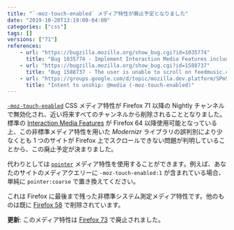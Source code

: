 ```yaml
---
title: "`-moz-touch-enabled` メディア特性が廃止予定となりました"
date: "2019-10-20T13:19:00-04:00"
categories: ["css"]
tags: []
versions: ["71"]
references:
    - url: "https://bugzilla.mozilla.org/show_bug.cgi?id=1035774"
      title: "Bug 1035774 - Implement Interaction Media Features including pointer:coarse that replaces non-standard -moz-touch-enabled"
    - url: "https://bugzilla.mozilla.org/show_bug.cgi?id=1588737"
      title: "Bug 1588737 - The user is unable to scroll on feedmusic.com on Yoga devices (caused by Modernizr.touch having different values in Firefox vs. Chrome, caused by -moz-touch-enabled)"
    - url: "https://groups.google.com/d/topic/mozilla.dev.platform/SPmSiWfn1Ts/discussion"
      title: "Intent to unship: @media (-moz-touch-enabled)"
---
```

[`-moz-touch-enabled`](https://developer.mozilla.org/docs/Web/CSS/@media/-moz-touch-enabled) CSS メディア特性が Firefox 71 以降の Nightly チャンネルで無効化され、近い将来すべてのチャンネルから削除されることとなりました。標準の [Interaction Media Features](https://drafts.csswg.org/mediaqueries-4/#mf-interaction) が Firefox 64 以降使用可能となっている上、この非標準メディア特性を用いた *Modernizr* ライブラリの誤判別により少なくとも 1 つのサイトが Firefox 上でスクロールできない問題が判明していることから、この廃止予定が決まりました。

代わりとしては [`pointer`](https://developer.mozilla.org/docs/Web/CSS/@media/pointer) メディア特性を使用することができます。例えば、あなたのサイトのメディアクエリーに `-moz-touch-enabled:1` が含まれている場合、単純に `pointer:coarse` で置き換えてください。

これは Firefox に最後まで残った非標準システム測定メディア特性です。他のものは既に [Firefox 58](https://www.fxsitecompat.dev/ja/docs/2017/non-standard-system-metric-pseudo-classes-and-media-features-have-been-removed/) で削除されています。

**更新**: このメディア特性は [Firefox 73](https://www.fxsitecompat.dev/ja/docs/2019/moz-touch-enabled-media-feature-has-been-removed/) で廃止されました。
